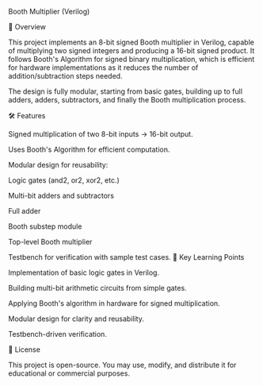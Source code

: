 Booth Multiplier (Verilog)

📌 Overview

This project implements an 8-bit signed Booth multiplier in Verilog, capable of multiplying two signed integers and producing a 16-bit signed product.
It follows Booth's Algorithm for signed binary multiplication, which is efficient for hardware implementations as it reduces the number of addition/subtraction steps needed.

The design is fully modular, starting from basic gates, building up to full adders, adders, subtractors, and finally the Booth multiplication process.

🛠 Features

Signed multiplication of two 8-bit inputs → 16-bit output.

Uses Booth's Algorithm for efficient computation.

Modular design for reusability:

Logic gates (and2, or2, xor2, etc.)

Multi-bit adders and subtractors

Full adder

Booth substep module

Top-level Booth multiplier

Testbench for verification with sample test cases.
🧠 Key Learning Points

Implementation of basic logic gates in Verilog.

Building multi-bit arithmetic circuits from simple gates.

Applying Booth's algorithm in hardware for signed multiplication.

Modular design for clarity and reusability.

Testbench-driven verification.

📜 License

This project is open-source. You may use, modify, and distribute it for educational or commercial purposes.
